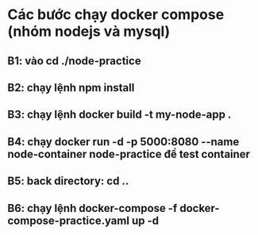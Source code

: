 # Các bước chạy docker compose (nhóm nodejs và mysql)

## B1: vào cd ./node-practice

## B2: chạy lệnh npm install

## B3: chạy lệnh docker build -t my-node-app .

## B4: chạy docker run -d -p 5000:8080 --name node-container node-practice để test container

## B5: back directory: cd ..

## B6: chạy lệnh docker-compose -f docker-compose-practice.yaml up -d

